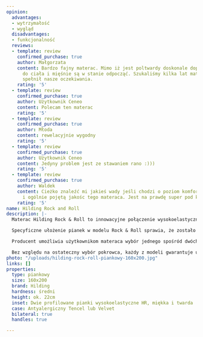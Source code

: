 ```yaml
---
opinion:
  advantages:
  - wytrzymałość
  - wygląd
  disadvantages:
  - funkcjonalność
  reviews:
  - template: review
    confirmed_purchase: true
    author: Małgorzata
    content: Bardzo fajny materac. Mimo iż jest poltwardy doskonale dopasowuje się
      do ciała i mięśnie są w stanie odpocząć. Szukaliśmy kilka lat materaca i ten
      spełnił nasze oczekiwania.
    rating: '5'
  - template: review
    confirmed_purchase: true
    author: Użytkownik Ceneo
    content: Polecam ten materac
    rating: '5'
  - template: review
    confirmed_purchase: true
    author: Młoda
    content: rewelacyjnie wygodny
    rating: '5'
  - template: review
    confirmed_purchase: true
    author: Użytkownik Ceneo
    content: Jedyny problem jest ze stawaniem rano :)))
    rating: '5'
  - template: review
    confirmed_purchase: true
    author: Waldek
    content: Cieżko znaleźć mi jakieś wady jeśli chodzi o poziom komfortu, o wygląd
      i ogólnie pojętą jakośc tego materaca. Jest na prawdę super pod każdym względem.
    rating: '5'
name: Hilding Rock and Roll
description: |-
  Materac Hilding Rock & Roll to innowacyjne połączenie wysokoelastycznych pianek o specyficznym, falowanym kształcie. Uzupełniają się one wzajemnie, tworząc spójną całość. Po jednej stronie materaca znajduje się podłoże z pianki twardej (zielonej), a po drugiej z pianki miękkiej (białej). Dzięki temu użytkownik może dostosować twardość materaca do swoich indywidualnych preferencji lub zaleceń lekarza.

  Specyficzne ułożenie pianek w modelu Rock & Roll sprawia, że zostało wyróżnionych siedem stref twardości materaca, gdzie każda z nich odpowiada za podparcie konkretnych partii mięśniowych. Hilding Rock & Roll dzięki swojej strukturze gwarantuje przewiewność i regularną wentylację wkładu, co znacznie wydłuża wytrzymałość materaca.

  Producent umożliwia użytkownikom materaca wybór jednego spośród dwóch rodzajów antyalergicznych pokrowców. Pierwszym z nich jest Tencel stworzony z naturalnych włókien wiskozy. Naturalny skład pokrowca materaca hamuje rozwój bakterii i zapobiega ich powstawaniu, a przy tym kontroluje poziom wilgotności podczas snu. Velvet to drugi typ pokrowca, jaki mają do wyboru użytkownicy materaca Hilding Rock & Roll. Jego głównymi cechami są delikatność i miękkość. Dodatkowo pokrowiec Velvet jest aksamitny w dotyku i nie podrażnia skóry. Do jego produkcji stosuje się technologię Plotex, która zwalcza szkodliwe alergeny. Technologia ta polega na umieszczeniu w materiale pokrowca probiotyków w kapsułkach, które pękają pod ciężarem ciała. Jest to zatem idealne rozwiązanie dla osób cierpiących na alergie związane z obecnością roztoczy.

  Bez względu na ostateczny wybór pokrowca, każdy z modeli gwarantuje użytkownikom materaca zdrowy i bezpieczny sen. Zarówno pokrowiec Velvet, jak i Tencel można prać w temperaturze 60°C.
photo: "/uploads/hilding-rock-roll-piankowy-160x200.jpg"
links: []
properties:
  type: piankowy
  size: 160x200
  brand: Hilding
  hardness: średni
  height: ok. 22cm
  inset: Dwie profilowane pianki wysokoelastyczne HR, miękka i twarda
  case: Antyalergiczny Tencel lub Velvet
  bilateral: true
  handles: true

---
```

